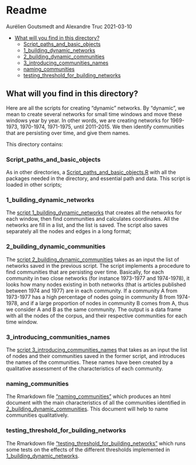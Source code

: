 Readme
================
Aurélien Goutsmedt and Alexandre Truc
2021-03-10

  - [What will you find in this
    directory?](#what-will-you-find-in-this-directory)
      - [Script\_paths\_and\_basic\_objects](#script_paths_and_basic_objects)
      - [1\_building\_dynamic\_networks](#1_building_dynamic_networks)
      - [2\_building\_dynamic\_communities](#2_building_dynamic_communities)
      - [3\_introducing\_communities\_names](#3_introducing_communities_names)
      - [naming\_communities](#naming_communities)
      - [testing\_threshold\_for\_building\_networks](#testing_threshold_for_building_networks)

## What will you find in this directory?

Here are all the scripts for creating “dynamic” networks. By “dynamic”,
we mean to create several networks for small time windows and move these
windows year by year. In other words, we are creating networks for
1969-1973, 1970-1974, 1971-1975, until 2011-2015. We then identify
communities that are persisting over time, and give them names.

This directory contains:

### Script\_paths\_and\_basic\_objects

As in other directories, a
[Script\_paths\_and\_basic\_objects.R](/dynamic_networks/Script_paths_and_basic_objects.R)
with all the packages needed in the directory, and essential path and
data. This script is loaded in other scripts;

### 1\_building\_dynamic\_networks

The [script
1\_building\_dynamic\_networks](/dynamic_networks/1_building_dynamic_networks.md)
that creates all the networks for each window, then find communities and
calculates coordinates. All the networks are fill in a list, and the
list is saved. The script also saves separately all the nodes and edges
in a long format;

### 2\_building\_dynamic\_communities

The [script
2\_building\_dynamic\_communities](/dynamic_networks/2_building_dynamic_communities.md)
takes as an input the list of networks saved in the previous script. The
script implements a procedure to find communities that are persisting
over time. Basically, for each community in two close networks (for
instance 1973-1977 and 1974-1978), it looks how many nodes existing in
both networks (that is articles published between 1974 and 1977) are in
each community. If a community A from 1973-1977 has a high percentage of
nodes going in community B from 1974-1978, and if a large proportion of
nodes in community B comes from A, thus we consider A and B as the same
community. The output is a data frame with all the nodes of the corpus,
and their respective communities for each time window.

### 3\_introducing\_communities\_names

The [script
3\_introducing\_communities\_names](/dynamic_networks/3_introducing_communities_names.md)
that takes as an input the list of nodes and their communities saved in
the former script, and introduces the names of the communities. These
names have been created by a qualitative assessment of the
characteristics of each community.

### naming\_communities

The Rmarkdown file
[“naming\_communities”](/dynamic_networks/naming_communities.Rmd)
which produces an html document with the main characteristics of all the
communities identified in
[2\_building\_dynamic\_communities](/dynamic_networks/2_building_dynamic_communities.md).
This document will help to name communities qualitatively.

### testing\_threshold\_for\_building\_networks

The Rmarkdown file
[“testing\_threshold\_for\_building\_networks”](/dynamic_networks/testing_threshold_for_building_networks.Rmd)
which runs some tests on the effects of the different thresholds
implemented in
[1\_building\_dynamic\_networks](/dynamic_networks/1_building_dynamic_networks.md).

